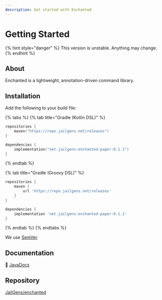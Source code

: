 ```yaml
---
description: Get started with Enchanted
---
```


# Getting Started

{% hint style="danger" %}
This version is unstable. Anything may change.
{% endhint %}

## About

Enchanted is a lightweight, annotation-driven command library.

## Installation

Add the following to your build file:

{% tabs %}
{% tab title="Gradle (Kotlin DSL)" %}
```kts
repositories {
    maven("https://repo.jailgens.net/releases")
}

dependencies {
    implementation("net.jailgens:enchanted-paper:0.1.1")
}
```
{% endtab %}

{% tab title="Gradle (Groovy DSL)" %}
```groovy
repositories {
    maven {
        url 'https://repo.jailgens.net/releases'
    }
}

dependencies {
    implementation 'net.jailgens:enchanted-paper:0.1.1'
}
```
{% endtab %}
{% endtabs %}

We use [SemVer](https://semver.org/).

## Documentation

📔 [JavaDocs](https://repo.jailgens.net/javadoc/snapshots/net/jailgens/enchanted-api/0.1.0-SNAPSHOT)

## Repository

[JailGens/enchanted](https://github.com/JailGens/enchanted)

